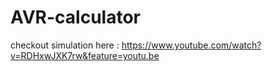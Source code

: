 # AVR-calculator


checkout simulation here : https://www.youtube.com/watch?v=RDHxwJXK7rw&feature=youtu.be
